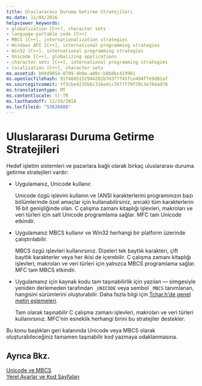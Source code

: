 ```yaml
---
title: Uluslararası Duruma Getirme Stratejileri
ms.date: 11/04/2016
helpviewer_keywords:
- globalization [C++], character sets
- language-portable code [C++]
- MBCS [C++], internationalization strategies
- Windows API [C++], international programming strategies
- Win32 [C++], international programming strategies
- Unicode [C++], globalizing applications
- character sets [C++], international programming strategies
- localization [C++], character sets
ms.assetid: b09d9854-0709-4b9a-a00c-b0b8bc4199b1
ms.openlocfilehash: 91f4805152944202b7d3f7f45fce494f7e9d81af
ms.sourcegitcommit: ff3cbe4235b6c316edcc7677f79f70c3e784ad76
ms.translationtype: MT
ms.contentlocale: tr-TR
ms.lasthandoff: 12/19/2018
ms.locfileid: "53626688"
---
```

# <a name="internationalization-strategies"></a>Uluslararası Duruma Getirme Stratejileri

Hedef işletim sistemleri ve pazarlara bağlı olarak birkaç uluslararası duruma getirme stratejileri vardır:

- Uygulamanız, Unicode kullanır.

   Unicode özgü işlevini kullanın ve (ANSI karakterlerini programınızın bazı bölümlerinde özel amaçlar için kullanabilirsiniz, ancak) tüm karakterlerin 16 bit genişliğinde olan. C çalışma zamanı kitaplığı işlevleri, makroları ve veri türleri için salt Unicode programlama sağlar. MFC tam Unicode etkindir.

- Uygulamanız MBCS kullanır ve Win32 herhangi bir platform üzerinde çalıştırılabilir.

   MBCS özgü işlevleri kullanırsınız. Dizeleri tek baytlık karakteri, çift baytlık karakterler veya her ikisi de içerebilir. C çalışma zamanı kitaplığı işlevleri, makroları ve veri türleri için yalnızca MBCS programlama sağlar. MFC tam MBCS etkindir.

- Uygulamanız için kaynak kodu tam taşınabilirlik için yazılan — simgesiyle yeniden derlemeden tarafından `_UNICODE` veya sembol `_MBCS` tanımlanan, hangisini sürümlerini oluşturabilir. Daha fazla bilgi için [Tchar.h'de genel metin eşlemeleri](../text/generic-text-mappings-in-tchar-h.md).

   Tam olarak taşınabilir C çalışma zamanı işlevleri, makroları ve veri türleri kullanırsınız. MFC'nin esneklik herhangi birini bu stratejiler destekler.

Bu konu başlıkları geri kalanında Unicode veya MBCS olarak oluşturabileceğiniz tamamen taşınabilir kod yazmaya odaklanmasına.

## <a name="see-also"></a>Ayrıca Bkz.

[Unicode ve MBCS](../text/unicode-and-mbcs.md)<br/>
[Yerel Ayarlar ve Kod Sayfaları](../text/locales-and-code-pages.md)
